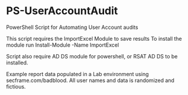 # PS-UserAccountAudit
PowerShell Script for Automating User Account audits

This script requires the ImportExcel Module to save results
To install the module run
Install-Module -Name ImportExcel

Script also require AD DS module for powershell, or RSAT AD DS to be installed.

Example report data populated in a Lab environment using secframe.com/badblood. All user names and data is randomized and fictious.
